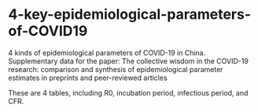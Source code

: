 # 4-key-epidemiological-parameters-of-COVID19
4 kinds of epidemiological parameters of COVID-19 in China. Supplementary data for the paper:  The collective wisdom in the COVID-19 research: comparison and synthesis of epidemiological parameter estimates in preprints and peer-reviewed articles

These are 4 tables, including R0, incubation period, infectious period, and CFR.
